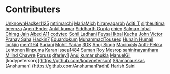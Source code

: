 # Contributers
<!-- Example:
[Your Name](http://github.com/YourUserName)
-->

<!-- Edit Below This Line At A Random Place Not At The Bottom Or The Top-->


[UnknownHacker1125](http://github.com/UnknownHacker1125)
[mtrimarchi](http://github.com/mtrimarchi)
[MariaMich](https://github.com/MariaMich)
[hiranyagarbh](http://github.com/hiranyagarbh)
[Aditi T](http://github.com/mystic-potato)
[sljtheultima](http://github.com/sljtheultima)
[heemza](http://github.com/heemza)
[AgentEnder](http://github.com/agentender)
[Ankit kumar](https://github.com/PrajapatiAnkit)
[Siddharth Gupta](https://github.com/Siddharth-gupta99)
[chien](https://github.com/omegachien)
[Salman Iqbal](https://github.com/salmaniqbal92)
[Chirag Jain](https://github.com/chirag-jn/)
[Abed A11](https://github.com/abedafr)
[codyteo](https://github.com/codyteo)
[Sohil Ladhani](https://github.com/sohilladhani)
[Feysal Ikbal](https://github.com/feysalikbal)
[Kucha](https://github.com/Kucha1122)
[John Victor](https://github.com/johnvict0r)
[Pranay Saha](https://github.com/PranaySaha97)
[Hackin7](https://github.com/Hackin7) 
[Eduardokum](https://github.com/eduardokum)
[MuhammadTouseeq](https://github.com/MuhammadTouseeq)
[Hunain Humail](https://github.com/HunainHumail)
[lockjio](https://github.com/lockjio)
[men1164](https://github.com/men1164)
[Suriani](https://github.com/suriani16)
[Mohit Yadav](https://github.com/mohityadav7)
[3DK](https://github.com/3DKFI)
[Anuj Singh](https://github.com/underscoreanuj)
[Maciox55](https://github.com/Maciox55)
[Antti-Pekka Lehtonen](https://github.com/apleht)
[lilnpuma](https//github.com/lilnpuma)
[Karan](https://github.com/lookingserious)
[issea1484](https://github.com/issea1484)
[Suman Roy](https://github.com/Sumanrox)
[Mesrop](https://github.com/mesropandreasyan)
[sahininayanthara](https://github.com/sahininayanthara)
[Milind Chawre](https://github.com/milindchawre)
[Poruss](https://github.com/poruss)
[dfarley1](https://github.com/dfarley1)
[Anuj kumar shukla](https://github.com/anujshuklaas)
[ManuelGil](https://github.com/ManuelGil)
[kodypeterson]](https://github.com/kodypeterson)
[SRamanauskas](https://github.com/SRamanauskas)
[Anshuman] (https://github.com/AnshumanPadhi)
[Harish Saini](https://github.com/harishsainik)




